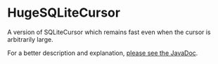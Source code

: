 HugeSQLiteCursor
================

A version of SQLiteCursor which remains fast even when the cursor is arbitrarily large.

For a better description and explanation, [please see the JavaDoc](http://malabarba.github.io/HugeSQLiteCursor/).
